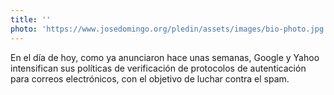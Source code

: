 ```yaml
---
title: ''
photo: 'https://www.josedomingo.org/pledin/assets/images/bio-photo.jpg'
---
```


En el día de hoy, como ya anunciaron hace unas semanas, Google y Yahoo intensifican sus políticas de verificación de protocolos de autenticación para correos electrónicos, con el objetivo de luchar contra el spam.


